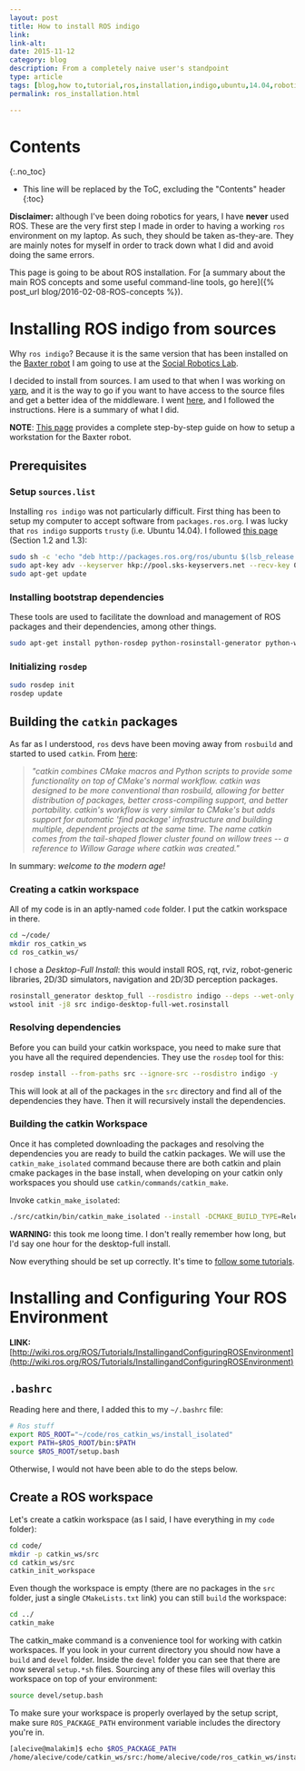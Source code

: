 ```yaml
---
layout: post
title: How to install ROS indigo
link:
link-alt:
date: 2015-11-12
category: blog
description: From a completely naive user's standpoint
type: article
tags: [blog,how to,tutorial,ros,installation,indigo,ubuntu,14.04,robotics,baxter,simulator]
permalink: ros_installation.html

---
```


# Contents
{:.no_toc}

* This line will be replaced by the ToC, excluding the "Contents" header
{:toc}

**Disclaimer:** although I've been doing robotics for years, I have **never** used ROS. These are the very first step I made in order to having a working `ros` environment on my laptop. As such, they should be taken as-they-are. They are mainly notes for myself in order to track down what I did and avoid doing the same errors.

This page is going to be about ROS installation. For [a summary about the main ROS concepts and some useful command-line tools, go here]({% post_url blog/2016-02-08-ROS-concepts %}).

# Installing ROS indigo from sources

Why `ros indigo`? Because it is the same version that has been installed on the [Baxter robot](http://sdk.rethinkrobotics.com/wiki/Main_Page) I am going to use at the [Social Robotics Lab](http://scazlab.yale.edu/).

I decided to install from sources. I am used to that when I was working on [yarp](https://github.com/robotology/yarp), and it is the way to go if you want to have access to the source files and get a better idea of the middleware. I went [here](http://wiki.ros.org/indigo/Installation/Source), and I followed the instructions. Here is a summary of what I did.

**NOTE**: [This page](http://sdk.rethinkrobotics.com/wiki/Workstation_Setup#Step_3:_Create_Baxter_Development_Workspace) provides a complete step-by-step guide on how to setup a workstation for the Baxter robot.

## Prerequisites

### Setup `sources.list`
Installing `ros indigo` was not particularly difficult. First thing has been to setup my computer to accept software from `packages.ros.org`. I was lucky that `ros indigo` supports `trusty` (i.e. Ubuntu 14.04). I followed [this page](http://wiki.ros.org/indigo/Installation/Ubuntu#indigo.2BAC8-Installation.2BAC8-Sources.Setup_your_sources.list) (Section 1.2 and 1.3):

~~~bash
sudo sh -c 'echo "deb http://packages.ros.org/ros/ubuntu $(lsb_release -sc) main" > /etc/apt/sources.list.d/ros-latest.list'
sudo apt-key adv --keyserver hkp://pool.sks-keyservers.net --recv-key 0xB01FA116
sudo apt-get update
~~~

### Installing bootstrap dependencies

These tools are used to facilitate the download and management of ROS packages and their dependencies, among other things.

~~~bash
sudo apt-get install python-rosdep python-rosinstall-generator python-wstool python-rosinstall build-essential
~~~

### Initializing `rosdep`

~~~bash
sudo rosdep init
rosdep update
~~~

## Building the `catkin` packages
As far as I understood, `ros` devs have been moving away from `rosbuild` and started to used `catkin`. From [here](http://wiki.ros.org/catkin/conceptual_overview):

  > _"catkin combines CMake macros and Python scripts to provide some functionality on top of CMake's normal workflow. catkin was designed to be more conventional than rosbuild, allowing for better distribution of packages, better cross-compiling support, and better portability. catkin's workflow is very similar to CMake's but adds support for automatic 'find package' infrastructure and building multiple, dependent projects at the same time.
  The name catkin comes from the tail-shaped flower cluster found on willow trees -- a reference to Willow Garage where catkin was created."_

In summary: _welcome to the modern age!_

### Creating a catkin workspace

All of my code is in an aptly-named `code` folder. I put the catkin workspace in there.

~~~bash
cd ~/code/
mkdir ros_catkin_ws
cd ros_catkin_ws/
~~~

I chose a _Desktop-Full Install_: this would install ROS, rqt, rviz, robot-generic libraries, 2D/3D simulators, navigation and 2D/3D perception packages.

~~~bash
rosinstall_generator desktop_full --rosdistro indigo --deps --wet-only --tar > indigo-desktop-full-wet.rosinstall
wstool init -j8 src indigo-desktop-full-wet.rosinstall
~~~

### Resolving dependencies
Before you can build your catkin workspace, you need to make sure that you have all the required dependencies. They use the `rosdep` tool for this:

~~~bash
rosdep install --from-paths src --ignore-src --rosdistro indigo -y
~~~

This will look at all of the packages in the `src` directory and find all of the dependencies they have. Then it will recursively install the dependencies.

### Building the catkin Workspace

Once it has completed downloading the packages and resolving the dependencies you are ready to build the catkin packages. We will use the `catkin_make_isolated` command because there are both catkin and plain cmake packages in the base install, when developing on your catkin only workspaces you should use `catkin/commands/catkin_make`.

Invoke `catkin_make_isolated`:

~~~bash
./src/catkin/bin/catkin_make_isolated --install -DCMAKE_BUILD_TYPE=Release
~~~

**WARNING:** this took me loong time. I don't really remember how long, but I'd say one hour for the desktop-full install.

Now everything should be set up correctly. It's time to [follow some tutorials](http://wiki.ros.org/ROS/Tutorials).

# Installing and Configuring Your ROS Environment

**LINK:** [http://wiki.ros.org/ROS/Tutorials/InstallingandConfiguringROSEnvironment](http://wiki.ros.org/ROS/Tutorials/InstallingandConfiguringROSEnvironment)

## `.bashrc`

Reading here and there, I added this to my `~/.bashrc` file:

~~~bash
# Ros stuff
export ROS_ROOT="~/code/ros_catkin_ws/install_isolated"
export PATH=$ROS_ROOT/bin:$PATH
source $ROS_ROOT/setup.bash
~~~

Otherwise, I would not have been able to do the steps below.

## Create a ROS workspace

Let's create a catkin workspace (as I said, I have everything in my `code` folder):

~~~bash
cd code/
mkdir -p catkin_ws/src
cd catkin_ws/src
catkin_init_workspace
~~~

Even though the workspace is empty (there are no packages in the `src` folder, just a single `CMakeLists.txt` link) you can still `build` the workspace:
~~~bash
cd ../
catkin_make
~~~

The catkin_make command is a convenience tool for working with catkin workspaces. If you look in your current directory you should now have a `build` and `devel` folder. Inside the `devel` folder you can see that there are now several `setup.*sh` files. Sourcing any of these files will overlay this workspace on top of your environment:

~~~bash
source devel/setup.bash
~~~

To make sure your workspace is properly overlayed by the setup script, make sure `ROS_PACKAGE_PATH` environment variable includes the directory you're in.

~~~bash
[alecive@malakim]$ echo $ROS_PACKAGE_PATH
/home/alecive/code/catkin_ws/src:/home/alecive/code/ros_catkin_ws/install_isolated/share:/home/alecive/code/ros_catkin_ws/install_isolated/stacks
~~~

